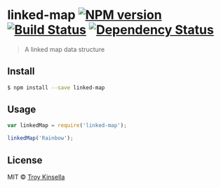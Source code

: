 # linked-map [![NPM version][npm-image]][npm-url] [![Build Status][travis-image]][travis-url] [![Dependency Status][daviddm-image]][daviddm-url]
> A linked map data structure


## Install

```sh
$ npm install --save linked-map
```


## Usage

```js
var linkedMap = require('linked-map');

linkedMap('Rainbow');
```

## License

MIT © [Troy Kinsella]()


[npm-image]: https://badge.fury.io/js/linked-map.svg
[npm-url]: https://npmjs.org/package/linked-map
[travis-image]: https://travis-ci.org//linked-map.svg?branch=master
[travis-url]: https://travis-ci.org//linked-map
[daviddm-image]: https://david-dm.org//linked-map.svg?theme=shields.io
[daviddm-url]: https://david-dm.org//linked-map
